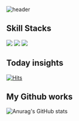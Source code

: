 <!--
**chosungsu/chosungsu** is a ✨ _special_ ✨ repository because its `README.md` (this file) appears on your GitHub profile.

Here are some ideas to get you started:

- 🔭 I’m currently working on ...
- 🌱 I’m currently learning ...
- 👯 I’m looking to collaborate on ...
- 🤔 I’m looking for help with ...
- 💬 Ask me about ...
- 📫 How to reach me: ...
- 😄 Pronouns: ...
- ⚡ Fun fact: ...
-->
![header](https://capsule-render.vercel.app/api?type=wave&color=auto&height=300&section=header&text=Chosungsu&fontSize=90)

## Skill Stacks
<img src="https://img.shields.io/badge/Android Studio-green?style=flat&logo=Android Studio&logoColor=#3DDC84"/>
<img src="https://img.shields.io/badge/JavaScript-yellow?style=flat&logo=JavaScript&logoColor=#F7DF1E"/>
<img src="https://img.shields.io/badge/Android Studio-black?style=flat&logo=Android Studio&logoColor=#3DDC84"/>

## Today insights
[![Hits](https://hits.seeyoufarm.com/api/count/incr/badge.svg?url=https%3A%2F%2Fgithub.com%2Fchosungsu&count_bg=%2379C83D&title_bg=%23EA5353&icon=&icon_color=%23E7E7E7&title=hits&edge_flat=false)](https://hits.seeyoufarm.com)

## My Github works
![Anurag's GitHub stats](https://github-readme-stats.vercel.app/api?username=chosungsu&show_icons=true&theme=radical)

